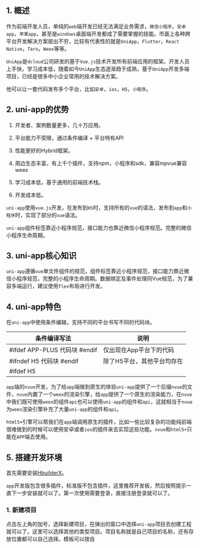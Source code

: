 ## 1. 概述

作为前端开发人员，单纯的```web```端开发已经无法满足业务需求，```微信小程序```，```安卓app```，```苹果app```，甚至是```windows```桌面端开发都成了需要掌握的技能。市面上各种跨平台开发解决方案层出不穷，比较有代表性的就是```UniApp```，```Flutter```，```React Native```，```Taro```，```Weex```等等。

```UniApp```是```dcloud```公司研发的基于```Vue.js```技术开发所有前端应用的框架。开发人员上手快，学习成本低，随着如今```UniApp```生态逐渐趋于成熟，基于```UniApp```开发多端项目，已经是很多中小企业常用的技术解决方案。

他可以让一套代码发布多个平台，比如```安卓```，```ios```，```H5```，```小程序```。

## 2. uni-app的优势

1. 开发者、案例数量更多，几十万应用。

2. 平台能力不受限，通过条件编译 + 平台特有API

3. 性能更好的Hybrid框架。

4. 周边生态丰富，有上千个插件，支持npm，小程序和sdk，兼容mpvue兼容weex

5. 学习成本低，基于通用的前端技术栈。

6. 开发成本低。

```uni-app```使用```vue.js```开发，在发布到```H5```时，支持所有的```vue```的语法，发布到```app```和```小程序```时，实现了部分的```vue```语法。

```uni-app```组件标签靠近小程序规范，接口能力也靠近微信小程序规范。完整的微信小程序生命周期。

## 3. uni-app核心知识

```uni-app```遵循```vue```单文件组件的规范，组件标签靠近小程序规范，接口能力靠近微信小程序规范，完整的小程序生命周期。数据绑定及事件处理同Vue规范，为了兼容多端运行，建议使用```flex```布局进行开发。

## 4. uni-app特色

在```uni-app```中使用条件编辑，支持不同的平台书写不同的代码块。

| 条件编译写法 | 说明 |
| ------- | ------- |
| #ifdef APP-PLUS 代码块 #endif| 仅出现在App平台下的代码 |
| #ifndef H5 代码块 #endif| 除了H5平台，其他平台均存在 |
| #ifdef H5 || MP-WEIXIN 代码块 #endif| 在H5平台或微信小程序平台存在的代码，只有```||```没有```&&``` |

```app```端的```nvue```开发，为了给```app```端做到原生的体验```uni-app```提供了一个后缀```nvue```的文件，```nvue```内置了一个```weex```的渲染引擎，给```app```提供了一个原生的渲染能力，在```nvue```中我们既可使用```weex```的组件```api```也可以使用```uni-app```的组件和```api```，这就相当于```nvue```为````weex````渲染引擎补充了大量```uni-app```的组件和```api```。

```html5+```引擎可以帮我们在```app```端调用原生的插件，比如一些比较复杂的功能纯前端很难做到的时候可以使用安卓或者```ios```的插件来去实现这些功能。```nvue```和```html5+```只能在```APP```端去使用。

## 5. 搭建开发环境

首先需要安装[HbuilderX](https://www.dcloud.io/hbuilderx.html)。

```app```开发版包含很多插件，标准版不包含插件，这里推荐开发板，然后按照提示一直下一步安装就可以了。第一次使用需要登录，直接注册登录就可以了。

### 1. 新建项目

点击左上角的加号，选择新建项目，在弹出的窗口中选择```uni-app```项目去创建工程就可以了。这里可以选择其他的类型项目。项目名称就是自己项目的名称，还有存放位置都可以自己选择。模板可以按自